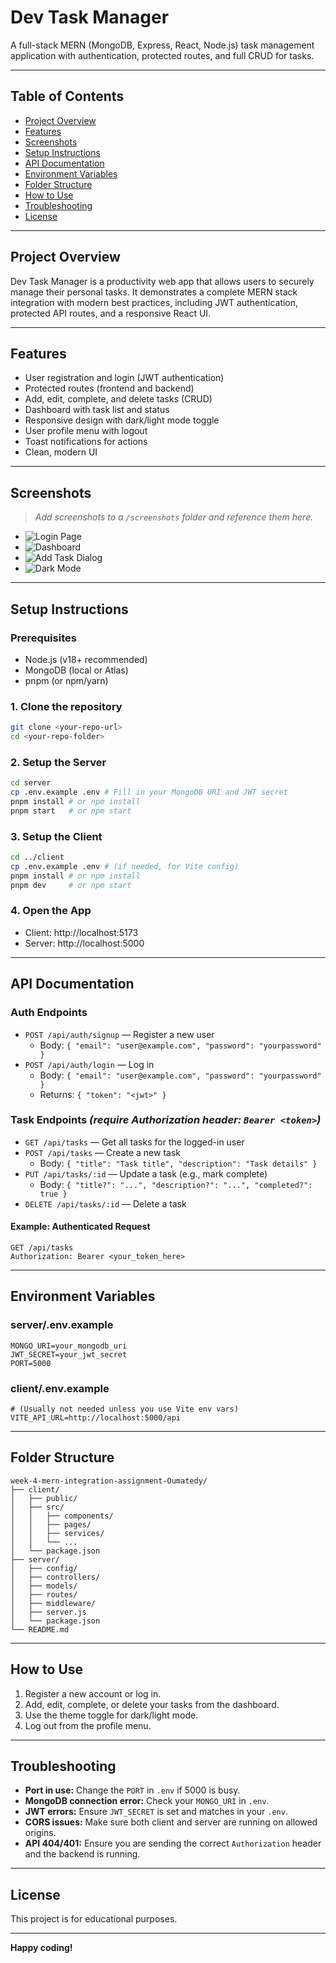 # Dev Task Manager

A full-stack MERN (MongoDB, Express, React, Node.js) task management application with authentication, protected routes, and full CRUD for tasks.

---

## Table of Contents
- [Project Overview](#project-overview)
- [Features](#features)
- [Screenshots](#screenshots)
- [Setup Instructions](#setup-instructions)
- [API Documentation](#api-documentation)
- [Environment Variables](#environment-variables)
- [Folder Structure](#folder-structure)
- [How to Use](#how-to-use)
- [Troubleshooting](#troubleshooting)
- [License](#license)

---

## Project Overview
Dev Task Manager is a productivity web app that allows users to securely manage their personal tasks. It demonstrates a complete MERN stack integration with modern best practices, including JWT authentication, protected API routes, and a responsive React UI.

---

## Features
- User registration and login (JWT authentication)
- Protected routes (frontend and backend)
- Add, edit, complete, and delete tasks (CRUD)
- Dashboard with task list and status
- Responsive design with dark/light mode toggle
- User profile menu with logout
- Toast notifications for actions
- Clean, modern UI

---

## Screenshots
> _Add screenshots to a `/screenshots` folder and reference them here._

- ![Login Page](screenshots/login.png)
- ![Dashboard](screenshots/dashboard.png)
- ![Add Task Dialog](screenshots/add-task.png)
- ![Dark Mode](screenshots/dark-mode.png)

---

## Setup Instructions

### Prerequisites
- Node.js (v18+ recommended)
- MongoDB (local or Atlas)
- pnpm (or npm/yarn)

### 1. Clone the repository
```sh
git clone <your-repo-url>
cd <your-repo-folder>
```

### 2. Setup the Server
```sh
cd server
cp .env.example .env # Fill in your MongoDB URI and JWT secret
pnpm install # or npm install
pnpm start   # or npm start
```

### 3. Setup the Client
```sh
cd ../client
cp .env.example .env # (if needed, for Vite config)
pnpm install # or npm install
pnpm dev     # or npm start
```

### 4. Open the App
- Client: http://localhost:5173
- Server: http://localhost:5000

---

## API Documentation

### Auth Endpoints
- `POST /api/auth/signup` — Register a new user
  - Body: `{ "email": "user@example.com", "password": "yourpassword" }`
- `POST /api/auth/login` — Log in
  - Body: `{ "email": "user@example.com", "password": "yourpassword" }`
  - Returns: `{ "token": "<jwt>" }`

### Task Endpoints _(require Authorization header: `Bearer <token>`)_
- `GET /api/tasks` — Get all tasks for the logged-in user
- `POST /api/tasks` — Create a new task
  - Body: `{ "title": "Task title", "description": "Task details" }`
- `PUT /api/tasks/:id` — Update a task (e.g., mark complete)
  - Body: `{ "title?": "...", "description?": "...", "completed?": true }`
- `DELETE /api/tasks/:id` — Delete a task

#### Example: Authenticated Request
```
GET /api/tasks
Authorization: Bearer <your_token_here>
```

---

## Environment Variables

### server/.env.example
```
MONGO_URI=your_mongodb_uri
JWT_SECRET=your_jwt_secret
PORT=5000
```

### client/.env.example
```
# (Usually not needed unless you use Vite env vars)
VITE_API_URL=http://localhost:5000/api
```

---

## Folder Structure
```
week-4-mern-integration-assignment-Oumatedy/
├── client/
│   ├── public/
│   ├── src/
│   │   ├── components/
│   │   ├── pages/
│   │   ├── services/
│   │   └── ...
│   └── package.json
├── server/
│   ├── config/
│   ├── controllers/
│   ├── models/
│   ├── routes/
│   ├── middleware/
│   ├── server.js
│   └── package.json
└── README.md
```

---

## How to Use
1. Register a new account or log in.
2. Add, edit, complete, or delete your tasks from the dashboard.
3. Use the theme toggle for dark/light mode.
4. Log out from the profile menu.

---

## Troubleshooting
- **Port in use:** Change the `PORT` in `.env` if 5000 is busy.
- **MongoDB connection error:** Check your `MONGO_URI` in `.env`.
- **JWT errors:** Ensure `JWT_SECRET` is set and matches in your `.env`.
- **CORS issues:** Make sure both client and server are running on allowed origins.
- **API 404/401:** Ensure you are sending the correct `Authorization` header and the backend is running.

---

## License
This project is for educational purposes.

---

**Happy coding!**